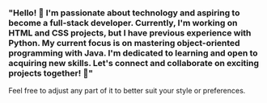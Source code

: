 ### "Hello! 👋 I'm passionate about technology and aspiring to become a full-stack developer. Currently, I'm working on HTML and CSS projects, but I have previous experience with Python. My current focus is on mastering object-oriented programming with Java. I'm dedicated to learning and open to acquiring new skills. Let's connect and collaborate on exciting projects together! 🚀"

Feel free to adjust any part of it to better suit your style or preferences.

<!--
**codebyChristian/codebyChristian** is a ✨ _special_ ✨ repository because its `README.md` (this file) appears on your GitHub profile.

Here are some ideas to get you started:

- 🔭 I’m currently working on ...
- 🌱 I’m currently learning ...
- 👯 I’m looking to collaborate on ...
- 🤔 I’m looking for help with ...
- 💬 Ask me about ...
- 📫 How to reach me: ...
- 😄 Pronouns: ...
- ⚡ Fun fact: ...
-->
